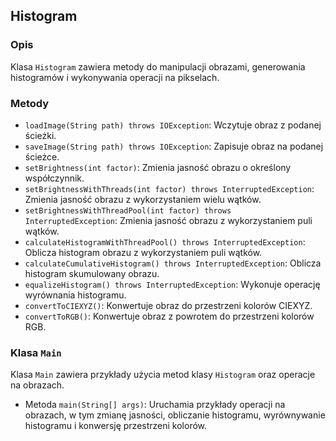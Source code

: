 ## Histogram

### Opis
Klasa `Histogram` zawiera metody do manipulacji obrazami, generowania histogramów i wykonywania operacji na pikselach.

### Metody

- `loadImage(String path) throws IOException`: Wczytuje obraz z podanej ścieżki.
- `saveImage(String path) throws IOException`: Zapisuje obraz na podanej ścieżce.
- `setBrightness(int factor)`: Zmienia jasność obrazu o określony współczynnik.
- `setBrightnessWithThreads(int factor) throws InterruptedException`: Zmienia jasność obrazu z wykorzystaniem wielu wątków.
- `setBrightnessWithThreadPool(int factor) throws InterruptedException`: Zmienia jasność obrazu z wykorzystaniem puli wątków.
- `calculateHistogramWithThreadPool() throws InterruptedException`: Oblicza histogram obrazu z wykorzystaniem puli wątków.
- `calculateCumulativeHistogram() throws InterruptedException`: Oblicza histogram skumulowany obrazu.
- `equalizeHistogram() throws InterruptedException`: Wykonuje operację wyrównania histogramu.
- `convertToCIEXYZ()`: Konwertuje obraz do przestrzeni kolorów CIEXYZ.
- `convertToRGB()`: Konwertuje obraz z powrotem do przestrzeni kolorów RGB.

### Klasa `Main`
Klasa `Main` zawiera przykłady użycia metod klasy `Histogram` oraz operacje na obrazach.

- Metoda `main(String[] args)`: Uruchamia przykłady operacji na obrazach, w tym zmianę jasności, obliczanie histogramu, wyrównywanie histogramu i konwersję przestrzeni kolorów.
